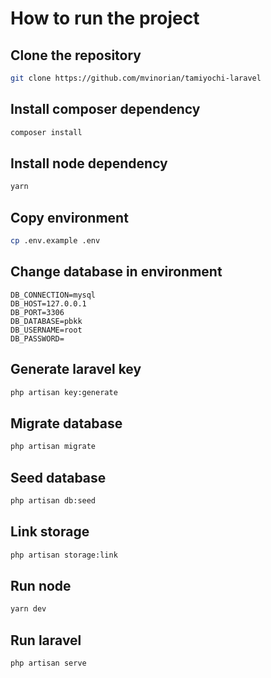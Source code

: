 # How to run the project

## Clone the repository

```sh
git clone https://github.com/mvinorian/tamiyochi-laravel
```

## Install composer dependency

```sh
composer install
```

## Install node dependency

```sh
yarn 
```

## Copy environment

```sh
cp .env.example .env
```

## Change database in environment

```
DB_CONNECTION=mysql
DB_HOST=127.0.0.1
DB_PORT=3306
DB_DATABASE=pbkk
DB_USERNAME=root
DB_PASSWORD=
```

## Generate laravel key

```sh
php artisan key:generate
```

## Migrate database

```sh
php artisan migrate
```

## Seed database

```sh
php artisan db:seed
```

## Link storage

```sh
php artisan storage:link
```

## Run node

```sh
yarn dev
```

## Run laravel

```sh
php artisan serve
```
